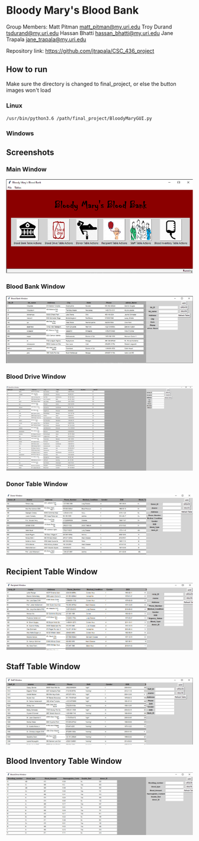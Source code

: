 # Bloody Mary's Blood Bank

Group Members:
               Matt Pitman matt_pitman@my.uri.edu
               Troy Durand tsdurand@my.uri.edu
               Hassan Bhatti hassan_bhatti@my.uri.edu
               Jane Trapala jane_trapala@my.uri.edu

Repository link:
    https://github.com/jtrapala/CSC_436_project

## How to run

Make sure the directory is changed to final_project, or else the button images won't load

### Linux

    /usr/bin/python3.6 /path/final_project/BloodyMaryGUI.py

### Windows

## Screenshots

### Main Window

![alt text](screenshots/main.png "Main Window")

### Blood Bank Window

![alt text](screenshots/win1.png "Blood Bank Window")

### Blood Drive Window

![alt text](screenshots/win2.png "Blood Drive Window")

### Donor Table Window

![alt text](screenshots/win3.png "Main Window")

## Recipient Table Window

![alt text](screenshots/win4.png "Recipient Table Window")

## Staff Table Window

![alt text](screenshots/win5.png "Staff Table Window")

## Blood Inventory Table Window

![alt text](screenshots/win6.png "Blood Inventory Table Window")
